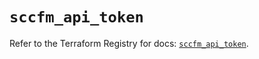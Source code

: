 # `sccfm_api_token`

Refer to the Terraform Registry for docs: [`sccfm_api_token`](https://registry.terraform.io/providers/ciscodevnet/sccfm/0.2.5/docs/resources/api_token).
